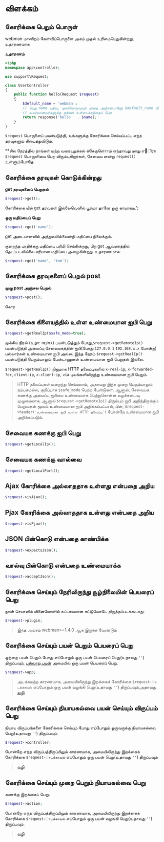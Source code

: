 # விளக்கம்

## கோரிக்கை பெறும் பொருள்
webman மானிறம் கேள்விப்பொருளை அகம் முதல் உரிமைபெறுகின்றது, உதாரணமாக

**உதாரணம்**
```php
<?php
namespace app\controller;

use support\Request;

class UserController
{
    public function hello(Request $request)
    {
        $default_name = 'webman';
        // பெறு name பதிவு, ஒவ்வொருவுவும் அதை அஞ்சல்டானோ $default_name பின்னடிமெ $name = $request->get('name', $default_name);
        // உயர்வானவர்களுக்கு தங்கள் உள்ளடக்கத்தைப் பெற
        return response('hello ' . $name);
    }
}
```

`$request` பொருளைப் பயன்படுத்தி, உங்களுக்கு கோரிக்கை செய்யப்பட்ட எந்த தரவுகளும் கிடைத்துவிடும்.

**சில நேரத்தில் நாங்கள் மற்ற வரையறுக்கல் க்கேகுளொாம் எந்தாவது மாது எ஠ிரா `$request` பொருளியை பெற விரும்புகிறார்கள், சேவைய னன்று `request()` உள்ளும்போதே.

## கோரிக்கை தரவுகள் கொடுக்கின்றது

**get தரவுகளைப் பெறுதல்**
```php
$request->get();
```
கோரிக்கை யில் get தரவுகள் இல்லைவெனில் பூரமா தானே ஒரு காயாகம.';
 
**ஒரு மதிப்பைப் பெறு**
```php
$request->get('name');
```
get அடையாளலில் அத்துவமில்லைன்றி மதிப்பை நிலைக்கும்.

குறைந்த பாதிக்கரு மதிப்பை பரிமி செய்கின்றது, பிற get ஆவணத்தில் தேடப்படவில்லை சரியான மதிப்பை அழைகின்றது. உதாரணமாக:
```php
$request->get('name', 'tom');
```

## கோரிக்கை தரவுகளைப் பெறல் post

**முழு post அஞ்சல பெறல்**
```php
$request->post();
```
கோர
## கோரிக்கை கிளையத்தில் உள்ள உண்மையான ஐபி பெறு
```php
$request->getRealIp($safe_mode=true);
```

முக்கிய நிரல் (உதா: nginx) பயன்படுத்தும் போது,`$request->getRemoteIp()` பயன்படுத்தி அமைப்பு சேவையகத்தின் ஐபி(போது `127.0.0.1` `192.168.x.x` போன்ற) பல்லார்கள் உண்மையான ஐபி அல்ல. இந்த நேரம் `$request->getRealIp()` பயன்படுத்தி பெரும்பாலும் பேன்டாணுகள் உண்மையான ஐபி பெறுதல் இல்லை.

`$request->getRealIp()` நிஜமாக HTTP தலைப்புகளில் `x-real-ip`, `x-forwarded-for`, `client-ip`, `x-client-ip`, `via` புலங்களிலிருந்து உண்மையான ஐபி பெறும்.

> HTTP தலைப்புகள் மறைந்து செய்யலாம், அதாவது இந்த முறை பெரும்பாலும் நம்பகமல்ல, குறிப்பாக `$safe_mode` பெற்ற பேன்டுகள்.  ஆனால், சேவையக கணக்கு அமைப்பு ஐபியை உண்மையாக பெற்றுகொள்ள வழக்கடைவு முழுமையாக,  ஆனால் `$request->getRemoteIp()` திரும்பும் ஐபி அறிந்திருக்கும் பெறுவதன் மூலம் உண்மையான ஐபி அறிக்கப்பட்டால், பின், `$request->header('உண்மையான ஐபி உள்ள HTTP தலைப்பு')` போன்றே உண்மையான ஐபி அறிக்கப்படும்.

## சேவையக கணக்கு ஐபி பெறு
```php
$request->getLocalIp();
```

## சேவையக கணக்கு வால்வை
```php
$request->getLocalPort();
```

## Ajax கோரிக்கை அல்லாததாக உள்ளது என்பதை அறிய
```php
$request->isAjax();
```

## Pjax கோரிக்கை அல்லாததாக உள்ளது என்பதை அறிய
```php
$request->isPjax();
```

## JSON பின்கொடு என்பதை காண்பிக்க
```php
$request->expectsJson();
```

## வால்வு பின்கொடு என்பதை உண்மையாக்க
```php
$request->acceptJson();
```

## கோரிக்கை செய்யும் நேரிலிருந்து சூழ்நிலைமின் பெயரைப் பெறு
நான் செயாவிம் வினையோளில் கட்டாயமான கட்டுவோடே திருத்தப்படக்கூடாது.
```php
$request->plugin;
```
> இந்த அம்சம் webman>=1.4.0 ஆக இருக்க வேண்டும்

## கோரிக்கை செய்யும் பயன் பெறும் பெயரைப் பெறு
ஒற்றை பயன் பெறும் போது எப்போதும் ஒரு பயன் பெயரைப் பெறு(உதாவது `''`) திருப்பவும், [பல்லாறு பயன்](multiapp.md) அமையில் ஒரு பயன் பெயரைப் பெறு.
```php
$request->app;
```

> அடக்கமற்ற காரணமாக, அமையிலிருந்து இறக்கைக் கோரிக்கை `$request-ாடக்காவல்` எப்போதும் ஒரு பயன் வழங்கி பெறு(உதாவது `''`) திருப்பவும்,அதாவது  [வழி](route.md)

## கோரிக்கை செய்யும் நியாயகல்வை பயன் செய்யும் விருப்பம் பெறு
நியாய விருப்பங்களை கோரிக்கை செய்யும் போது எப்போதும்  ஒருவருக்கு நியாயகல்வை பெறு(உதாவது `''`) திருப்பவும்
```php
$request->controller;
```
போன்றே எந்த விருப்பத்திருப்பிலும் காரணமாக, அமையிலிருந்து இறக்கைக் கோரிக்கை `$request-ாடக்காவல்` எப்போதும் ஒரு பயன் பெறு(உதாவது `''`) திருப்பவும்
>  [வழி](route.md)

## கோரிக்கை செய்யும் முறை பெறும் நியாயகல்வை பெறு
கணக்கு இறக்கைப் பெறு.
```php
$request->action;
```
போன்றே எந்த விருப்பத்திருப்பிலும் காரணமாக, அமையிலிருந்து இறக்கைக் கோரிக்கை `$request-ாடக்காவல்` எப்போதும் ஒரு பயன் வழங்கி பெறு(உதாவது `''`) திருப்பவும்.
> [வழி](route.md)
